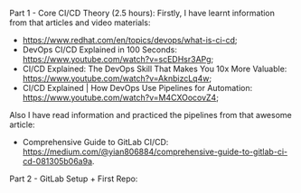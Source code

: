 Part 1 - Core CI/CD Theory (2.5 hours):
Firstly, I have learnt information from that articles and video materials:
- https://www.redhat.com/en/topics/devops/what-is-ci-cd;
- DevOps CI/CD Explained in 100 Seconds: https://www.youtube.com/watch?v=scEDHsr3APg;
- CI/CD Explained: The DevOps Skill That Makes You 10x More Valuable: https://www.youtube.com/watch?v=AknbizcLq4w;
- CI/CD Explained | How DevOps Use Pipelines for Automation: https://www.youtube.com/watch?v=M4CXOocovZ4;

Also I have read information and practiced the pipelines from that awesome article:
- Comprehensive Guide to GitLab CI/CD: https://medium.com/@yian806884/comprehensive-guide-to-gitlab-ci-cd-081305b06a9a.

Part 2 - GitLab Setup + First Repo:

